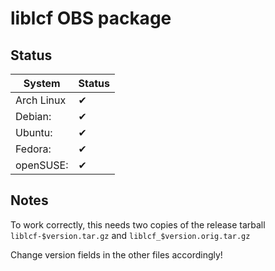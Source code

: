 
# liblcf OBS package

## Status

System     | Status
---------- | ------
Arch Linux | ✔
Debian:    | ✔
Ubuntu:    | ✔
Fedora:    | ✔
openSUSE:  | ✔

## Notes

To work correctly, this needs two copies of the release tarball
`liblcf-$version.tar.gz` and `liblcf_$version.orig.tar.gz`

Change version fields in the other files accordingly!
